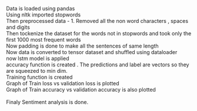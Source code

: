 Data is loaded using pandas <br>
Using nltk imported stopwords <br>
Then preprocessed data - 1. Removed all the non word characters , spaces and digits <br>
Then tockenize the dataset for the words not in stopwords and took only the first 1000 most frequent words <br>
Now padding is done to make all the sentences of same length <br>
Now data is converted to tensor dataset and shuffled using dataloader <br>
now lstm model is applied <br>
accuracy function is created . The predictions and label are vectors so they are squeezed to min dim. <br>
Training function is created<br>
Graph of Train loss vs validation loss is plotted <br>
Graph of Train accuracy vs validation accuracy is also plotted <br>
<br>
Finaly Sentiment analysis is done.<br>
